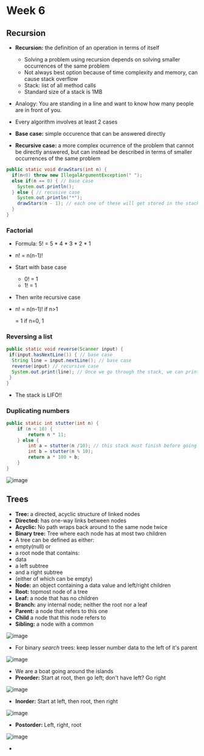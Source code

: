 # Week 6

## Recursion

* **Recursion:** the definition of an operation in terms of itself
  * Solving a problem using recursion depends on solving smaller occurrences of the same problem
  * Not always best option because of time complexity and memory, can cause stack overflow
  * Stack: list of all method calls
  * Standard size of a stack is 1MB
* Analogy: You are standing in a line and want to know how many people are in front of you.

* Every algorithm involves at least 2 cases
* **Base case:** simple occurence that can be answered directly
* **Recursive case:** a more complex ocurrence of the problem that cannot be directly answered, but can instead be described in terms of smaller occurrences of the same problem
```java
public static void drawStars(int n) {
  if(n<0) throw new IllegalArgumentException(" ");
  else if(n == 0) { // base case
    System.out.println();
  } else { // recusive case
    System.out.println("*");
    drawStars(n - 1); // each one of these will get stored in the stack until we hit n == 0
  }
}
```
### Factorial

* Formula: 5! = 5 * 4 * 3 * 2 * 1
* n! = n(n-1)!
* Start with base case
  * 0! = 1
  * 1! = 1
* Then write recursive case
* n! = n(n-1)! if n>1
  
    = 1 if n=0, 1

### Reversing a list

```java
public static void reverse(Scanner input) {
 if(input.hasNextLine()) { // base case
  String line = input.nextLine(); // base case
  reverse(input) // recursive case
  System.out.print(line); // Once we go through the stack, we can print all the lines
 }
}
```

* The stack is LIFO!!

### Duplicating numbers

```java
public static int stutter(int n) {
    if (n < 10) {
        return n * 11;
    } else {
        int a = stutter(n /10); // this stack must finish before going to next line
        int b = stutter(n % 10);
        return a * 100 + b;
    }
}
```
![image](https://github.com/jacqhorizon/reading-notes/assets/97759961/3d24d0a7-6f3c-4bb2-8be0-603e15c22942)

## Trees

* **Tree:** a directed, acyclic structure of linked nodes
 * **Directed:** has one-way links between nodes
 * **Acyclic:** No path wraps back around to the same node twice
 * **Binary tree:** Tree where each node has at most two children
* A tree can be defined as either:
 * empty(null) or
 * a root node that contains:
  * data
  * a left subtree
  * and a right subtree
  * (either of which can be empty)
* **Node:** an object containing a data value and left/right children
* **Root:** topmost node of a tree
* **Leaf:** a node that has no children
* **Branch:** any internal node; neither the root nor a leaf
* **Parent:** a node that refers to this one
* **Child** a node that this node refers to
* **Sibling:** a node with a common

![image](https://github.com/jacqhorizon/reading-notes/assets/97759961/192b2681-4d46-472b-b8c1-55344ff71ce8)

* For binary *search* trees: keep lesser number data to the left of it's parent

![image](https://github.com/jacqhorizon/reading-notes/assets/97759961/e49cc13f-14ad-446e-afed-e4cff40d07d0)

* We are a boat going around the islands
* **Preorder:** Start at root, then go left; don't have left? Go right

![image](https://github.com/jacqhorizon/reading-notes/assets/97759961/2a9620db-6a80-486c-82c6-67aaa857711e)

* **Inorder:** Start at left, then root, then right

 ![image](https://github.com/jacqhorizon/reading-notes/assets/97759961/4d145322-8e83-4c18-99fe-a0f6e2a87f43)

* **Postorder:** Left, right, root

![image](https://github.com/jacqhorizon/reading-notes/assets/97759961/3286727e-5931-4523-a575-1bccbd6c77dc)


* 
